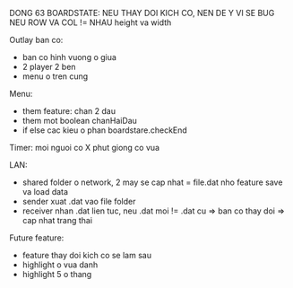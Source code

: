 DONG 63 BOARDSTATE: NEU THAY DOI KICH CO, NEN DE Y VI SE BUG NEU ROW VA COL != NHAU
height va width 

Outlay ban co: 
* ban co hinh vuong o giua
* 2 player 2 ben
* menu o tren cung

Menu:
* them feature: chan 2 dau
* them mot boolean chanHaiDau
* if else cac kieu o phan boardstare.checkEnd

Timer: moi nguoi co X phut giong co vua

LAN: 
* shared folder o network, 2 may se cap nhat = file.dat nho feature save va load data
* sender xuat .dat vao file folder
* receiver nhan .dat lien tuc, neu .dat moi != .dat cu => ban co thay doi => cap nhat trang thai

Future feature:
* feature thay doi kich co se lam sau
* highlight o vua danh
* highlight 5 o thang
